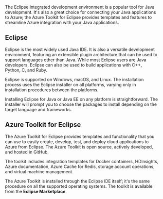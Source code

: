 The Eclipse integrated development environment is a popular tool for Java development. It's also a great choice for connecting your Java applications to Azure; the Azure Toolkit for Eclipse provides templates and features to streamline Azure integration with your Java applications.

## Eclipse

Eclipse is the most widely used Java IDE. It is also a versatile development environment, featuring an extensible plugin architecture that can be used to support languages other than Java. While most Eclipse users are Java developers, Eclipse can also be used to build applications with C++, Python, C, and Ruby. 

Eclipse is supported on Windows, macOS, and Linux. The installation process uses the Eclipse installer on all platforms, varying only in installation procedures between the platforms.

Installing Eclipse for Java or Java EE on any platform is straightforward. The installer will prompt you to choose the packages to install depending on the target language and frameworks.

## Azure Toolkit for Eclipse

The Azure Toolkit for Eclipse provides templates and functionality that you can use to easily create, develop, test, and deploy cloud applications to Azure from Eclipse. The Azure Toolkit is open source, actively developed, and hosted in GitHub. 

The toolkit includes integration templates for Docker containers, HDInsights, Azure documentation, Azure Cache for Redis, storage account operations, and virtual machine management.

The Azure Toolkit is installed through the Eclipse IDE itself; it's the same procedure on all the supported operating systems. The toolkit is available from the **Eclipse Marketplace**.